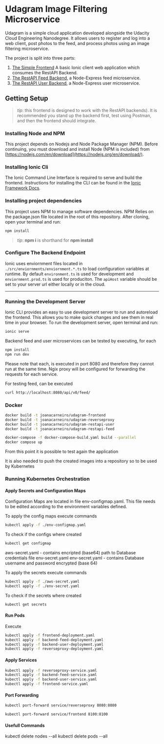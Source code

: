 # Udagram Image Filtering Microservice

Udagram is a simple cloud application developed alongside the Udacity Cloud Engineering Nanodegree. It allows users to register and log into a web client, post photos to the feed, and process photos using an image filtering microservice.

The project is split into three parts:
1. [The Simple Frontend](/udacity-c3-frontend)
A basic Ionic client web application which consumes the RestAPI Backend. 
2. [The RestAPI Feed Backend](/udacity-c3-restapi-feed), a Node-Express feed microservice.
3. [The RestAPI User Backend](/udacity-c3-restapi-user), a Node-Express user microservice.

## Getting Setup

> _tip_: this frontend is designed to work with the RestAPI backends). It is recommended you stand up the backend first, test using Postman, and then the frontend should integrate.

### Installing Node and NPM
This project depends on Nodejs and Node Package Manager (NPM). Before continuing, you must download and install Node (NPM is included) from [https://nodejs.com/en/download](https://nodejs.org/en/download/).

### Installing Ionic Cli
The Ionic Command Line Interface is required to serve and build the frontend. Instructions for installing the CLI can be found in the [Ionic Framework Docs](https://ionicframework.com/docs/installation/cli).

### Installing project dependencies

This project uses NPM to manage software dependencies. NPM Relies on the package.json file located in the root of this repository. After cloning, open your terminal and run:
```bash
npm install
```
>_tip_: **npm i** is shorthand for **npm install**


### Configure The Backend Endpoint
Ionic uses enviornment files located in `./src/enviornments/enviornment.*.ts` to load configuration variables at runtime. By default `environment.ts` is used for development and `enviornment.prod.ts` is used for produciton. The `apiHost` variable should be set to your server url either locally or in the cloud.

***
### Running the Development Server
Ionic CLI provides an easy to use development server to run and autoreload the frontend. This allows you to make quick changes and see them in real time in your browser. To run the development server, open terminal and run:

```bash
ionic serve
```

Backend feed and user microservices can be tested by executing, for each
```bash
npm install
npm run dev
```
Please note that each, is executed in port 8080 and therefore they cannot run at the same time. Ngix proxy will be configured for forwarding the requests for each service.

For testing feed, can be executed
```bash
curl http://localhost:8080/api/v0/feed/
```

### Docker
```bash
docker build -t joanacarneiro/udagram-frontend
docker build -t joanacarneiro/udagram-reverseproxy
docker build -t joanacarneiro/udagram-restapi-user
docker build -t joanacarneiro/udagram-restapi-feed

docker-compose -f docker-compose-build.yaml build --parallel
docker compose up
```
From this point it is possible to test again the application

It is also needed to push the created images into a repository so to be used by Kubernetes

### Running Kubernetes Orchestration
#### Apply Secrets and Configuration Maps
Configuration Maps are located in file env-configmap.yaml. This file needs to be edited according to the environment variables defined.

To apply the config maps execute commands
```bash
kubectl apply -f ./env-configmap.yaml
```

To check if the configs where created
```bash
kubectl get configmap
```
aws-secret.yaml - contains encripted (base64) path to Database credentials file env-secret.yaml
env-secret.yaml - contains Database username and password encrypted (base 64)

To apply the secrets execute commands
```bash
kubectl apply -f ./aws-secret.yaml
kubectl apply -f ./env-secret.yaml
```

To check if the secrets where created
```bash
kubectl get secrets
```

#### Run Pods
Execute 
```bash
kubectl apply -f frontend-deployment.yaml
kubectl apply -f backend-feed-deployment.yaml
kubectl apply -f backend-user-deployment.yaml
kubectl apply -f reverseproxy-deployment.yaml
```

#### Apply Services
```bash
kubectl apply -f reverseproxy-service.yaml
kubectl apply -f backend-feed-service.yaml
kubectl apply -f backend-user-service.yaml
kubectl apply -f frontend-service.yaml
```

#### Port Forwarding
```bash
kubectl port-forward service/reverseproxy 8080:8080
```

```bash
kubectl port-forward service/frontend 8100:8100
```

#### Usefull Commands
kubectl delete nodes --all
kubectl delete pods --all

